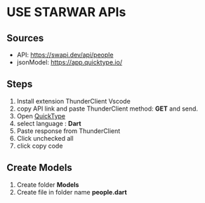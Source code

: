 # USE STARWAR APIs
## Sources
- API: https://swapi.dev/api/people
- jsonModel: https://app.quicktype.io/

## Steps
<ol>
    <li>Install extension ThunderClient Vscode</li>
    <li>copy API link and paste ThunderClient method: <b>GET</b> and send.</li>
    <li>Open <a href='https://app.quicktype.io'>QuickType</a></li>
    <li>select language : <b>Dart</b></li>
    <li>Paste response from ThunderClient</li>
    <li>Click unchecked all</li>
    <li>click copy code</li>
</ol>

## Create Models
<ol>
    <li>Create folder <b>Models</b></li>
    <li>Create file in folder name <b>people.dart</b></li>
</ol>